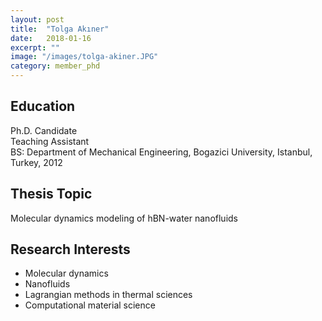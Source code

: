 ```yaml
---
layout: post
title:  "Tolga Akıner"
date:   2018-01-16
excerpt: ""
image: "/images/tolga-akiner.JPG"
category: member_phd
---
```


## Education
Ph.D. Candidate <br>
Teaching Assistant <br>
BS: Department of Mechanical Engineering, Bogazici University, Istanbul, Turkey, 2012 <br>

## Thesis Topic
Molecular dynamics modeling of hBN-water nanofluids 

## Research Interests
- Molecular dynamics
- Nanofluids
- Lagrangian methods in thermal sciences
- Computational material science
